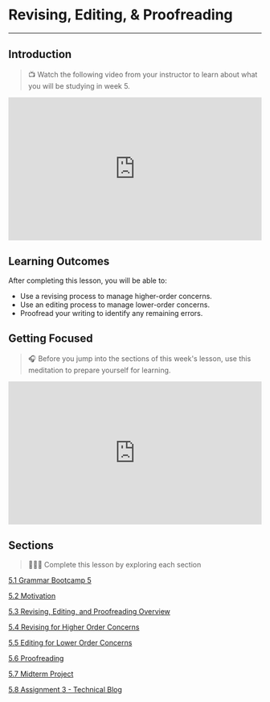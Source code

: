 # Revising, Editing, & Proofreading

---
## Introduction
>📺 Watch the following video from your instructor to learn about what you will be studying in week 5.

<div style="position: relative; padding-bottom: 56.25%; height: 0;"><iframe src="https://www.youtube.com/embed/uK4gyg8ppZ4" title="YouTube video player" frameborder="0" allow="accelerometer; autoplay; clipboard-write; encrypted-media; gyroscope; picture-in-picture" allowfullscreen style="position: absolute; top: 0; left: 0; width: 100%; height: 100%;"></iframe></div>

## Learning Outcomes

After completing this lesson, you will be able to:

- Use a revising process to manage higher-order concerns.
- Use an editing process to manage lower-order concerns.
- Proofread your writing to identify any remaining errors.

## Getting Focused

>🎧 Before you jump into the sections of this week's lesson, use this meditation to prepare yourself for learning. 

<div style="position: relative; padding-bottom: 56.25%; height: 0;"><iframe src="https://www.youtube.com/embed/QHkXvPq2pQE" title="YouTube video player" frameborder="0" allow="accelerometer; autoplay; clipboard-write; encrypted-media; gyroscope; picture-in-picture" allowfullscreen style="position: absolute; top: 0; left: 0; width: 100%; height: 100%;"></iframe></div>

## Sections

> 👩🏿‍🏫 Complete this lesson by exploring each section

[5.1 Grammar Bootcamp 5](/communicating-for-success/revising-editing-proofreading/grammar-bootcamp-5.md)

[5.2 Motivation](/communicating-for-success/revising-editing-proofreading/motivation.md)

[5.3 Revising, Editing, and Proofreading Overview](/communicating-for-success/revising-editing-proofreading/revising-editing-and-proofreading-overview.md)

[5.4 Revising for Higher Order Concerns](/communicating-for-success/revising-editing-proofreading/revising-for-higher-order-concerns.md)

[5.5 Editing for Lower Order Concerns](/communicating-for-success/revising-editing-proofreading/editing-for-lower-order-concerns.md)

[5.6 Proofreading](/communicating-for-success/revising-editing-proofreading/proofreading.md)

[5.7 Midterm Project](communicating-for-success/midterm-project-product-requirements-document.md)

[5.8 Assignment 3 - Technical Blog](/communicating-for-success/revising-editing-proofreading/assignment-3-technology-trend-blog.md)

